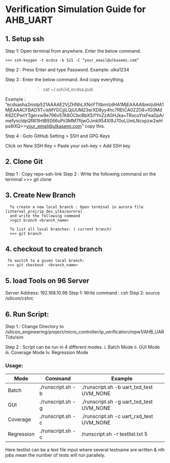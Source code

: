 # Verification Simulation Guide for AHB_UART


## 1. Setup ssh

Step 1: Open terminal from anywhere. Enter the below command.

    >>> ssh-keygen -t ecdsa -b 521 -C “your_email@ulkasemi.com”
Step 2 :  Press Enter and type Password. 
              Example: ulka1234

Step 3 : Enter the below command. And copy everything.
>>> cat ~/.ssh/id_ecdsa.pub

Example : 
“ecdsasha2nistp521AAAAE2VjZHNhLXNoYTItbmlzdHA1MjEAAAAIbmlzdHA1MjEAAACFBAD1lT+lsMYGCjjiLQjUUM23erXD8yy4hc7REtCA0ZZO8+fG0MdK6ZCPwtYTgerxw9e796v57A8OCbcBbX5/fYnZzAGHJka+TRxcuYtsFeaGpA/mefyscldpQf8I1lHtB9266uPii3MM7fIjwOJmk954XI9J70oLUmLNcxpzw2wHps8iXQ==your_email@ulkasemi.com”  copy this.

Step 4 : Goto GitHub Setting > SSH and GPG Keys 

Click on New SSH Key > Paste your ssh-key > Add SSH key

## 2. Clone Git

Step 1 : Copy repo-ssh-link 
Step 2 :  Write the following command on the terminal
             >>> git clone <repo-ssh-link>


## 3. Create New Branch
      To create a new local branch : Open terminal in aurora file [internal_proj/ip_dev_ulka/aurora]                                                   
      and write the following command
      >>git branch <branch_name>
     
      To list all local branches: ( current branch)
      >>> git branch

## 4. checkout to created branch
     To switch to a given local branch:
     >>> git checkout  <branch_name>
     
## 5. load Tools on 96 Server

 Server Address: 192.168.10.96
 Step 1: Write command : csh 
 Step 2: source /silicon/cshrc
 
## 6. Run Script: 

Step 1 : Change Directory to /silicon_engineering/project/micro_controller/ip_verification/mpw1/AHB_UART/dv/sim

Step 2 : Script can be run in 4 different modes. 
 i.  Batch Mode
 ii. GUI Mode
 iii. Coverage Mode
 Iv. Regression Mode
 
### Usage:

| Mode | Command | Example |
|------|------------------------------------------------------|---------|
| Batch      | ./runscript.sh -b  <testname> <verbosity>      | ./runscript.sh -b  uart_txd_test  UVM_NONE |
| GUI        | ./runscript.sh -g  <testname> <verbosity>        | ./runscript.sh -g  uart_txd_test  UVM_NONE |
| Coverage   | ./runscript.sh -c  <testname> <verbosity>   | ./runscript.sh -c  uart_rxd_test  UVM_NONE |
| Regression | ./runscript.sh -c  <testname> <verbosity> | /runscript.sh -r testlist.txt 5 |
    
Here testlist can be a text file input where several testname are written
& nth jobs mean the number of tests will run parallely. 


